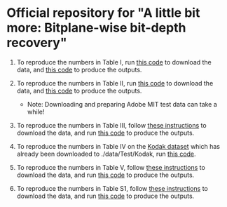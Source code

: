 # Official repository for "A little bit more: Bitplane-wise bit-depth recovery"

1. To reproduce the numbers in Table I, run [this code](https://github.com/abhijithpunnappurath/a-little-bit-more/blob/master/download_data_and_test/download_Sintel_test_set.m) to download the data, and [this code](https://github.com/abhijithpunnappurath/a-little-bit-more/blob/master/download_data_and_test/test_table_I_Sintel.txt) to produce the outputs.
2. To reproduce the numbers in Table II, run [this code](https://github.com/abhijithpunnappurath/a-little-bit-more/blob/master/download_data_and_test/download_Adobe_MIT_test_set.m) to download the data, and [this code](https://github.com/abhijithpunnappurath/a-little-bit-more/blob/master/download_data_and_test/test_table_II_Adobe_MIT.txt) to produce the outputs.     
     - Note: Downloading and preparing Adobe MIT test data can take a while!
3. To reproduce the numbers in Table III, follow [these instructions](https://github.com/abhijithpunnappurath/a-little-bit-more/blob/master/download_data_and_test/download_TESTIMAGES_dataset.txt) to download the data, and run [this code](https://github.com/abhijithpunnappurath/a-little-bit-more/blob/master/download_data_and_test/test_table_III_TESTIMAGES_1200.txt) to produce the outputs.
4. To reproduce the numbers in Table IV on the [Kodak dataset](http://r0k.us/graphics/kodak/) which has already been downloaded to ./data/Test/Kodak, run [this code](https://github.com/abhijithpunnappurath/a-little-bit-more/blob/master/download_data_and_test/test_table_IV_Kodak.txt).
5. To reproduce the numbers in Table V, follow [these instructions](https://github.com/abhijithpunnappurath/a-little-bit-more/blob/master/download_data_and_test/download_ESPL_v2_dataset.txt) to download the data, and run [this code](https://github.com/abhijithpunnappurath/a-little-bit-more/blob/master/download_data_and_test/test_table_V_ESPL_v2.txt) to produce the outputs.

1. To reproduce the numbers in Table S1, follow [these instructions](https://github.com/abhijithpunnappurath/a-little-bit-more/blob/master/download_data_and_test/download_ESPL_v2_dataset.txt) to download the data, and run [this code](./download_data_and_test/test_table_V_ESPL_v2.txt) to produce the outputs.
